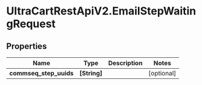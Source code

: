 # UltraCartRestApiV2.EmailStepWaitingRequest

## Properties

Name | Type | Description | Notes
------------ | ------------- | ------------- | -------------
**commseq_step_uuids** | **[String]** |  | [optional] 


